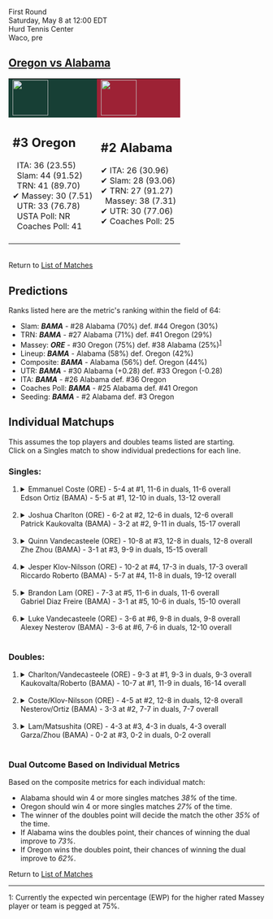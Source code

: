 First Round  
Saturday, May 8 at 12:00 EDT  
Hurd Tennis Center  
Waco, pre  
## [Oregon vs Alabama](https://www.ncaa.com/game/5833400)  

<table><tr style="background-color: #d9d9d9 !important"><td style="background-color: #173F35 !important"><img src="https://www.ncaa.com/sites/default/files/images/logos/schools/o/oregon.70.png" width="70" height="70" /></td><td style="background-color: #9D2235 !important"><img src="https://www.ncaa.com/sites/default/files/images/logos/schools/a/alabama.70.png" width="70" height="70" /></td></tr><tr>
<td>  

<h2>#3 Oregon</h2>  
&nbsp; ITA: 36 (23.55)<br>  
&nbsp; Slam: 44 (91.52)<br>  
&nbsp; TRN: 41 (89.70)<br>  
&#10004; Massey: 30 (7.51)<br>  
&nbsp; UTR: 33 (76.78)<br>  
&nbsp; USTA Poll: NR<br>  
&nbsp; Coaches Poll: 41<br>  
<br>  

</td>
<td>  

<h2>#2 Alabama</h2>  
&#10004; ITA: 26 (30.96)<br>  
&#10004; Slam: 28 (93.06)<br>  
&#10004; TRN: 27 (91.27)<br>  
&nbsp; Massey: 38 (7.31)<br>  
&#10004; UTR: 30 (77.06)<br>  
&#10004; Coaches Poll: 25<br>  
<br>  

</td>
</tr></table>  


<br>Return to [List of Matches](../index.md)  

## Predictions  

Ranks listed here are the metric's ranking within the field of 64:  
- Slam: ***BAMA*** - #28 Alabama (70%) def. #44 Oregon (30%)  
- TRN: ***BAMA*** - #27 Alabama (71%) def. #41 Oregon (29%)  
- Massey: ***ORE*** - #30 Oregon (75%) def. #38 Alabama (25%)<sup>[1](#footnote1)</sup>  
- Lineup: ***BAMA*** - Alabama (58%) def. Oregon (42%)  
- Composite: ***BAMA*** - Alabama (56%) def. Oregon (44%)  
- UTR: ***BAMA*** - #30 Alabama (+0.28) def. #33 Oregon (-0.28)  
- ITA: ***BAMA*** - #26 Alabama def. #36 Oregon  
- Coaches Poll: ***BAMA*** - #25 Alabama def. #41 Oregon  
- Seeding: ***BAMA*** - #2 Alabama def. #3 Oregon  

## Individual Matchups  
This assumes the top players and doubles teams listed are starting.  
Click on a Singles match to show individual predections for each line.  

### Singles:  

<ol>
<li><details>
<summary markdown="span">Emmanuel Coste (ORE) - 5-4 at #1, 11-6 in duals, 11-6 overall<br>Edson Ortiz (BAMA) - 5-5 at #1, 12-10 in duals, 13-12 overall</summary>
<h4>Predictions</h4><ul>
<li>Slam: <b><i>ORE</i></b> - Coste (73%) def. Ortiz (27%)</li>  
<li>TRN: <b><i>ORE</i></b> - Coste (76%) def. Ortiz (24%)</li>  
<li>Massey: <b><i>ORE</i></b> - Coste (75%) def. Ortiz (25%)<sup><a href="#footnote1">1</a></sup></li>  
<li>UTR: <b><i>ORE</i></b> - Coste (76%) def. Ortiz (24%)</li>  
<li>Composite: <b><i>ORE</i></b> - Coste (74%) def. Ortiz (26%)</li>  
<li>ITA: <b><i>BAMA</i></b> - Ortiz (18.41) def. Coste (3.31)</li>  
</ul>
</details>&nbsp;</li>
<li><details>
<summary markdown="span">Joshua Charlton (ORE) - 6-2 at #2, 12-6 in duals, 12-6 overall<br>Patrick Kaukovalta (BAMA) - 3-2 at #2, 9-11 in duals, 15-17 overall</summary>
<h4>Predictions</h4><ul>
<li>Slam: <b><i>ORE</i></b> - Charlton (68%) def. Kaukovalta (32%)</li>  
<li>TRN: <b><i>ORE</i></b> - Charlton (68%) def. Kaukovalta (32%)</li>  
<li>Massey: <b><i>ORE</i></b> - Charlton (75%) def. Kaukovalta (25%)<sup><a href="#footnote1">1</a></sup></li>  
<li>UTR: <b><i>ORE</i></b> - Charlton (76%) def. Kaukovalta (24%)</li>  
<li>Composite: <b><i>ORE</i></b> - Charlton (71%) def. Kaukovalta (29%)</li>  
<li>ITA: <b><i>BAMA</i></b> - Kaukovalta (11.09) def. Charlton (2.88)</li>  
</ul>
</details>&nbsp;</li>
<li><details>
<summary markdown="span">Quinn Vandecasteele (ORE) - 10-8 at #3, 12-8 in duals, 12-8 overall<br>Zhe Zhou (BAMA) - 3-1 at #3, 9-9 in duals, 15-15 overall</summary>
<h4>Predictions</h4><ul>
<li>Slam: <b><i>BAMA</i></b> - Zhou (72%) def. Vandecasteele (28%)</li>  
<li>TRN: <b><i>BAMA</i></b> - Zhou (76%) def. Vandecasteele (24%)</li>  
<li>Massey: <b><i>BAMA</i></b> - Zhou (75%) def. Vandecasteele (25%)<sup><a href="#footnote1">1</a></sup></li>  
<li>UTR: <b><i>BAMA</i></b> - Zhou (63%) def. Vandecasteele (37%)</li>  
<li>Composite: <b><i>BAMA</i></b> - Zhou (72%) def. Vandecasteele (28%)</li>  
<li>ITA: <b><i>BAMA</i></b> - Zhou (13.61) def. Vandecasteele (1.67)</li>  
</ul>
</details>&nbsp;</li>
<li><details>
<summary markdown="span">Jesper Klov-Nilsson (ORE) - 10-2 at #4, 17-3 in duals, 17-3 overall<br>Riccardo Roberto (BAMA) - 5-7 at #4, 11-8 in duals, 19-12 overall</summary>
<h4>Predictions</h4><ul>
<li>Slam: <b><i>BAMA</i></b> - Roberto (50%) def. Klov-Nilsson (50%)</li>  
<li>TRN: <b><i>BAMA</i></b> - Roberto (50%) def. Klov-Nilsson (50%)</li>  
<li>Massey: <b><i>ORE</i></b> - Klov-Nilsson (75%) def. Roberto (25%)<sup><a href="#footnote1">1</a></sup></li>  
<li>UTR: <b><i>BAMA</i></b> - Roberto (53%) def. Klov-Nilsson (47%)</li>  
<li>Composite: <b><i>ORE</i></b> - Klov-Nilsson (55%) def. Roberto (45%)</li>  
<li>ITA: <b><i>BAMA</i></b> - Roberto (2.71) def. Klov-Nilsson (2.61)</li>  
</ul>
</details>&nbsp;</li>
<li><details>
<summary markdown="span">Brandon Lam (ORE) - 7-3 at #5, 11-6 in duals, 11-6 overall<br>Gabriel Diaz Freire (BAMA) - 3-1 at #5, 10-6 in duals, 15-10 overall</summary>
<h4>Predictions</h4><ul>
<li>Slam: <b><i>BAMA</i></b> - Freire (68%) def. Lam (32%)</li>  
<li>TRN: <b><i>BAMA</i></b> - Freire (72%) def. Lam (28%)</li>  
<li>Massey: <b><i>BAMA</i></b> - Freire (75%) def. Lam (25%)<sup><a href="#footnote1">1</a></sup></li>  
<li>UTR: <b><i>BAMA</i></b> - Freire (68%) def. Lam (32%)</li>  
<li>Composite: <b><i>BAMA</i></b> - Freire (70%) def. Lam (30%)</li>  
<li>ITA: <b><i>ORE</i></b> - Lam (1.91) def. Freire (1.56)</li>  
</ul>
</details>&nbsp;</li>
<li><details>
<summary markdown="span">Luke Vandecasteele (ORE) - 3-6 at #6, 9-8 in duals, 9-8 overall<br>Alexey Nesterov (BAMA) - 3-6 at #6, 7-6 in duals, 12-10 overall</summary>
<h4>Predictions</h4><ul>
<li>Slam: <b><i>BAMA</i></b> - Nesterov (69%) def. Vandecasteele (31%)</li>  
<li>TRN: <b><i>BAMA</i></b> - Nesterov (74%) def. Vandecasteele (26%)</li>  
<li>Massey: <b><i>BAMA</i></b> - Nesterov (75%) def. Vandecasteele (25%)<sup><a href="#footnote1">1</a></sup></li>  
<li>UTR: <b><i>BAMA</i></b> - Nesterov (80%) def. Vandecasteele (20%)</li>  
<li>Composite: <b><i>BAMA</i></b> - Nesterov (74%) def. Vandecasteele (26%)</li>  
<li>ITA: <b><i>BAMA</i></b> - Nesterov (1.92) def. Vandecasteele (1.57)</li>  
</ul>
</details>&nbsp;</li>
</ol>

### Doubles:  

<ol>
<li><details>
<summary markdown="span">Charlton/Vandecasteele (ORE) - 9-3 at #1, 9-3 in duals, 9-3 overall<br>Kaukovalta/Roberto (BAMA) - 10-7 at #1, 11-9 in duals, 16-14 overall</summary>
<br>Sorry, we don't have any metrics for this match
</details>&nbsp;</li>
<li><details>
<summary markdown="span">Coste/Klov-Nilsson (ORE) - 4-5 at #2, 12-8 in duals, 12-8 overall<br>Nesterov/Ortiz (BAMA) - 3-3 at #2, 7-7 in duals, 7-7 overall</summary>
<br>Sorry, we don't have any metrics for this match
</details>&nbsp;</li>
<li><details>
<summary markdown="span">Lam/Matsushita (ORE) - 4-3 at #3, 4-3 in duals, 4-3 overall<br>Garza/Zhou (BAMA) - 0-2 at #3, 0-2 in duals, 0-2 overall</summary>
<br>Sorry, we don't have any metrics for this match
</details>&nbsp;</li>
</ol>

### Dual Outcome Based on Individual Metrics  
  
Based on the composite metrics for each individual match:  
- Alabama should win 4 or more singles matches _38%_ of the time.  
- Oregon should win 4 or more singles matches _27%_ of the time.  
- The winner of the doubles point will decide the match the other _35%_ of the time.  
- If Alabama wins the doubles point, their chances of winning the dual improve to _73%_.  
- If Oregon wins the doubles point, their chances of winning the dual improve to _62%_.  
  
Return to [List of Matches](../index.md)  
  
------
<a name="footnote1">1</a>: Currently the expected win percentage (EWP) for the higher rated Massey player or team is pegged at 75%.
